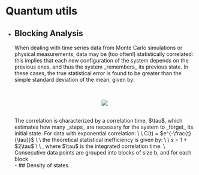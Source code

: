 <h1>Quantum utils</h1>
<ul>
  <li>
    <h2>Blocking Analysis</h2>
    <p>When dealing with time series data from Monte Carlo simulations or physical measurements, data may be (too often!) statistically correlated: this implies that each new configuration of the system depends on the previous ones, and thus the system _remembers_ its previous state. In these cases, the true statistical error is found to be greater than the simple standard deviation of the mean, given by: </p>
    <br>
    <p align="center">
      <img src="https://latex.codecogs.com/png.latex?\dpi{150} $\sigma_{mean} = \frac{\sigma}{\sqrt{N}}$" />
    </p>
    <br>
  The correlation is characterized by a correlation time, $\tau$, which estimates how many _steps_ are necessary for the system to _forget_ its initial state. For data with exponential correlation: \
  \
  C(t) = $e^{-\frac{t}{\tau}}$ \
  \
  the theoretical statistical inefficiency is given by: \
  \
  s = 1 + $2\tau$ \
  \
  , where $\tau$ is the integrated correlation time. \
  Consecutive data points are grouped into blocks of size b, and for each block 
  </li>
- ## Density of states

  </ul>
